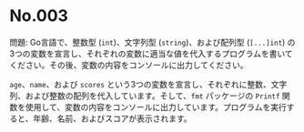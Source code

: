 # No.003

問題: Go言語で、整数型 (`int`)、文字列型 (`string`)、および配列型 (`[...]int`) の3つの変数を宣言し、それぞれの変数に適当な値を代入するプログラムを書いてください。その後、変数の内容をコンソールに出力してください。

`age`、`name`、および `scores` という3つの変数を宣言し、それぞれに整数、文字列、および整数の配列を代入しています。そして、`fmt` パッケージの `Printf` 関数を使用して、変数の内容をコンソールに出力しています。プログラムを実行すると、年齢、名前、およびスコアが表示されます。
